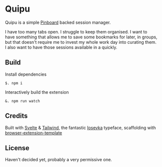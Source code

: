 # Quipu

Quipu is a simple [Pinboard](http://pinboard.in) backed session manager.

I have too many tabs open. I struggle to keep them organised. I want to have something that allows me to save some bookmarks for later, in groups, but that doesn't require me to invest my whole work day into curating them. I also want to have those sessions available in a quickly.

## Build

Install dependencies

```
$. npm i
```

Interactively build the extension

```
&. npm run watch
```

## Credits

Built with [Svelte](https://svelte.dev/) & [Tailwind](https://tailwindcss.com/), the fantastic [Iosevka](https://typeof.net/Iosevka/) typeface,
scaffolding with [browser-extension-template](https://github.com/fregante/browser-extension-template)

## License

Haven't decided yet, probably a very permissive one.
